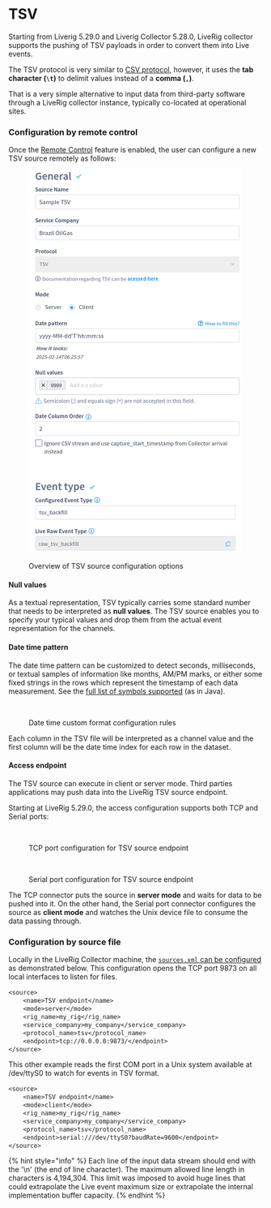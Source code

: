 # TSV

Starting from Liverig 5.29.0 and Liverig Collector 5.28.0, LiveRig collector supports the pushing of TSV payloads in order to convert them into Live events.

The TSV protocol is very similar to [CSV protocol](../csv/), however, it uses the **tab character (`\t`)** to delimit values instead of a **comma (`,`)**.

That is a very simple alternative to input data from third-party software through a LiveRig collector instance, typically co-located at operational sites.

### Configuration by remote control

Once the [Remote Control](../remote-control/) feature is enabled, the user can configure a new TSV source remotely as follows:

<figure><img src="../../.gitbook/assets/tsv-configuration.png" alt=""><figcaption><p>Overview of TSV source configuration options</p></figcaption></figure>

#### Null values

As a textual representation, TSV typically carries some standard number that needs to be interpreted as **null values**. The TSV source enables you to specify your typical values and drop them from the actual event representation for the channels.

#### Date time pattern

The date time pattern can be customized to detect seconds, milliseconds, or textual samples of information like months, AM/PM marks, or either some fixed strings in the rows which represent the timestamp of each data measurement. See the [full list of symbols supported](https://docs.oracle.com/javase/8/docs/api/java/time/format/DateTimeFormatter.html) (as in Java).

<figure><img src="../../.gitbook/assets/Screenshot_select-area_20220919140345.png" alt=""><figcaption><p>Date time custom format configuration rules</p></figcaption></figure>

Each column in the TSV file will be interpreted as a channel value and the first column will be the date time index for each row in the dataset.

#### Access endpoint

The TSV source can execute in client or server mode. Third parties applications may push data into the LiveRig TSV source endpoint.

Starting at LiveRig 5.29.0, the access configuration supports both TCP and Serial ports:

<div>

<figure><img src="../../.gitbook/assets/liverig-source-configuration-connectors-tcp (1) (1) (1) (1).png" alt=""><figcaption><p>TCP port configuration for TSV source endpoint</p></figcaption></figure>



<figure><img src="../../.gitbook/assets/liverig-source-configuration-connectors-serial.png" alt=""><figcaption><p>Serial port configuration for TSV source endpoint</p></figcaption></figure>

</div>

The TCP connector puts the source in **server mode** and waits for data to be pushed into it. On the other hand, the Serial port connector configures the source as **client mode** and watches the Unix device file to consume the data passing through.

### Configuration by source file

Locally in the LiveRig Collector machine, the [`sources.xml` can be configured](../configuration/sources.xml.md) as demonstrated below. This configuration opens the TCP port 9873 on all local interfaces to listen for  files.

```markup
<source>
	<name>TSV endpoint</name>
	<mode>server</mode>
	<rig_name>my_rig</rig_name>
	<service_company>my_company</service_company>
	<protocol_name>tsv</protocol_name>
	<endpoint>tcp://0.0.0.0:9873/</endpoint>
</source>
```

This other example reads the first COM port in a Unix system available at /dev/ttyS0 to watch for events in TSV format.

```markup
<source>
	<name>TSV endpoint</name>
	<mode>client</mode>
	<rig_name>my_rig</rig_name>
	<service_company>my_company</service_company>
	<protocol_name>tsv</protocol_name>
	<endpoint>serial:///dev/ttyS0?baudRate=9600</endpoint>
</source>
```

{% hint style="info" %}
Each line of the input data stream should end with the '\n' (the end of line character). The maximum allowed line length in characters is 4,194,304. This limit was imposed to avoid huge lines that could extrapolate the Live event maximum size or extrapolate the internal implementation buffer capacity.
{% endhint %}
